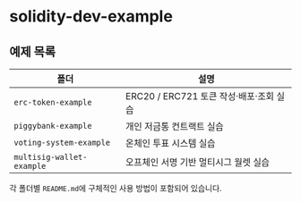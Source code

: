 # solidity-dev-example

## 예제 목록

| 폴더 | 설명 |
|------|------|
| `erc-token-example` | ERC20 / ERC721 토큰 작성·배포·조회 실습 |
| `piggybank-example` | 개인 저금통 컨트랙트 실습 |
| `voting-system-example` | 온체인 투표 시스템 실습 |
| `multisig-wallet-example` | 오프체인 서명 기반 멀티시그 월렛 실습 |

각 폴더별 `README.md`에 구체적인 사용 방법이 포함되어 있습니다.